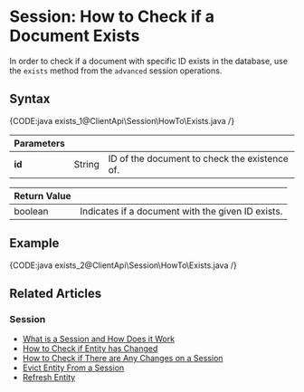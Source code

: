 # Session: How to Check if a Document Exists

In order to check if a document with specific ID exists in the database, use the `exists` method from the `advanced` session operations.

## Syntax

{CODE:java exists_1@ClientApi\Session\HowTo\Exists.java /}

| Parameters | | |
| ---------- | ---------- | ----- |
| **id** | String | ID of the document to check the existence of. |

| Return Value | |
| ------------- | ----- |
| boolean | Indicates if a document with the given ID exists. |

## Example

{CODE:java exists_2@ClientApi\Session\HowTo\Exists.java /}

## Related Articles

### Session

- [What is a Session and How Does it Work](../../../client-api/session/what-is-a-session-and-how-does-it-work)
- [How to Check if Entity has Changed](../../../client-api/session/how-to/check-if-entity-has-changed)
- [How to Check if There are Any Changes on a Session](../../../client-api/session/how-to/check-if-there-are-any-changes-on-a-session)
- [Evict Entity From a Session](../../../client-api/session/how-to/evict-entity-from-a-session)
- [Refresh Entity](../../../client-api/session/how-to/refresh-entity)
